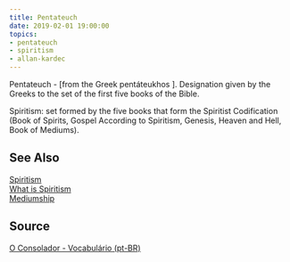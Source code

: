 ```yaml
---
title: Pentateuch
date: 2019-02-01 19:00:00
topics:
- pentateuch 
- spiritism
- allan-kardec
---
```


Pentateuch - [from the Greek pentáteukhos ]. Designation given by the Greeks to
the set of the first five books of the Bible. 

Spiritism: set formed by the five books that form the Spiritist Codification
(Book of Spirits, Gospel According to Spiritism, Genesis, Heaven and Hell, Book
of Mediums).

## See Also
[Spiritism](/spiritism)  
[What is Spiritism](/spiritism/about)   
[Mediumship](/spiritism/mediumship)

## Source
[O Consolador - Vocabulário (pt-BR)](http://www.oconsolador.com.br/linkfixo/vocabulario/principal.html)
